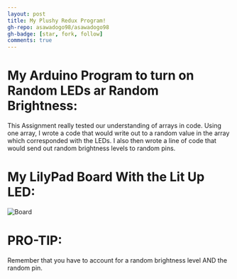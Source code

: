```yaml
---
layout: post
title: My Plushy Redux Program!
gh-repo: asawadogo98/asawadogo98
gh-badge: [star, fork, follow]
comments: true
---
```

# My Arduino Program to turn on Random LEDs ar Random Brightness: 
This Assignment really tested our understanding of arrays in code. Using one array, I wrote a code that would write out to a random value in the array which corresponded with the LEDs. I also then wrote a line of code that would send out random brightness levels to random pins.
# My LilyPad Board With the Lit Up LED:
![Board](https://asawadogo98.github.io/assets/img/on.png)
# PRO-TIP:
Remember that you have to account for a random brightness level AND the random pin. 
